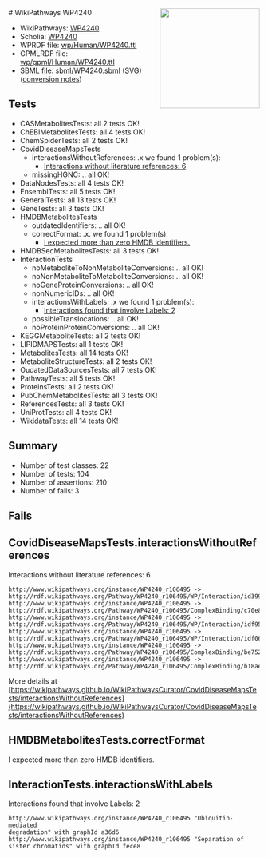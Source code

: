 <img style="float: right; width: 200px" src="../logo.png" />
# WikiPathways WP4240

* WikiPathways: [WP4240](https://identifiers.org/wikipathways:WP4240)
* Scholia: [WP4240](https://scholia.toolforge.org/wikipathways/WP4240)
* WPRDF file: [wp/Human/WP4240.ttl](../wp/Human/WP4240.ttl)
* GPMLRDF file: [wp/gpml/Human/WP4240.ttl](../wp/gpml/Human/WP4240.ttl)
* SBML file: [sbml/WP4240.sbml](../sbml/WP4240.sbml) ([SVG](../sbml/WP4240.svg)) ([conversion notes](../sbml/WP4240.txt))

## Tests
* CASMetabolitesTests: all 2 tests OK!
* ChEBIMetabolitesTests: all 4 tests OK!
* ChemSpiderTests: all 2 tests OK!
* CovidDiseaseMapsTests
    * interactionsWithoutReferences: .x we found 1 problem(s):
        * [Interactions without literature references: 6](#2e295934)
    * missingHGNC: .. all OK!
* DataNodesTests: all 4 tests OK!
* EnsemblTests: all 5 tests OK!
* GeneralTests: all 13 tests OK!
* GeneTests: all 3 tests OK!
* HMDBMetabolitesTests
    * outdatedIdentifiers: .. all OK!
    * correctFormat: .x. we found 1 problem(s):
        * [I expected more than zero HMDB identifiers.](#ad154c1e)
* HMDBSecMetabolitesTests: all 3 tests OK!
* InteractionTests
    * noMetaboliteToNonMetaboliteConversions: .. all OK!
    * noNonMetaboliteToMetaboliteConversions: .. all OK!
    * noGeneProteinConversions: .. all OK!
    * nonNumericIDs: .. all OK!
    * interactionsWithLabels: .x we found 1 problem(s):
        * [Interactions found that involve Labels: 2](#630d2679)
    * possibleTranslocations: .. all OK!
    * noProteinProteinConversions: .. all OK!
* KEGGMetaboliteTests: all 2 tests OK!
* LIPIDMAPSTests: all 1 tests OK!
* MetabolitesTests: all 14 tests OK!
* MetaboliteStructureTests: all 2 tests OK!
* OudatedDataSourcesTests: all 7 tests OK!
* PathwayTests: all 5 tests OK!
* ProteinsTests: all 2 tests OK!
* PubChemMetabolitesTests: all 3 tests OK!
* ReferencesTests: all 3 tests OK!
* UniProtTests: all 4 tests OK!
* WikidataTests: all 14 tests OK!


## Summary

* Number of test classes: 22
* Number of tests: 104
* Number of assertions: 210
* Number of fails: 3

## Fails

<a name="2e295934" />

## CovidDiseaseMapsTests.interactionsWithoutReferences

Interactions without literature references: 6
```
http://www.wikipathways.org/instance/WP4240_r106495 -> http://rdf.wikipathways.org/Pathway/WP4240_r106495/WP/Interaction/id399c0f7f
http://www.wikipathways.org/instance/WP4240_r106495 -> http://rdf.wikipathways.org/Pathway/WP4240_r106495/ComplexBinding/c70e8
http://www.wikipathways.org/instance/WP4240_r106495 -> http://rdf.wikipathways.org/Pathway/WP4240_r106495/WP/Interaction/idf95bd9a0
http://www.wikipathways.org/instance/WP4240_r106495 -> http://rdf.wikipathways.org/Pathway/WP4240_r106495/WP/Interaction/idf0666743
http://www.wikipathways.org/instance/WP4240_r106495 -> http://rdf.wikipathways.org/Pathway/WP4240_r106495/ComplexBinding/be752
http://www.wikipathways.org/instance/WP4240_r106495 -> http://rdf.wikipathways.org/Pathway/WP4240_r106495/ComplexBinding/b18ae
```

More details at [https://wikipathways.github.io/WikiPathwaysCurator/CovidDiseaseMapsTests/interactionsWithoutReferences](https://wikipathways.github.io/WikiPathwaysCurator/CovidDiseaseMapsTests/interactionsWithoutReferences)

<a name="ad154c1e" />

## HMDBMetabolitesTests.correctFormat

I expected more than zero HMDB identifiers.
<a name="630d2679" />

## InteractionTests.interactionsWithLabels

Interactions found that involve Labels: 2
```
http://www.wikipathways.org/instance/WP4240_r106495 "Ubiquitin-mediated
degradation" with graphId a36d6
http://www.wikipathways.org/instance/WP4240_r106495 "Separation of 
sister chromatids" with graphId fece8
```

